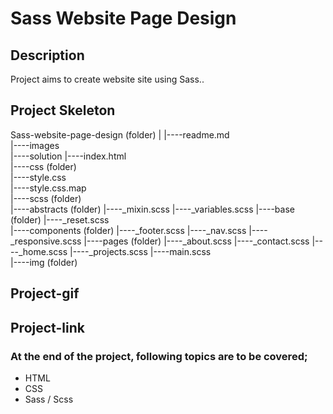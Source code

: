 # Sass Website Page Design
## Description
Project aims to create website site using Sass..
## Project Skeleton
Sass-website-page-design (folder)
|
|----readme.md                 
|----images             
|----solution
        |----index.html  
        |----css (folder)   
              |----style.css  
              |----style.css.map  
        |----scss (folder)   
              |----abstracts (folder) 
                    |----_mixin.scss 
                    |----_variables.scss 
              |----base (folder) 
                    |----_reset.scss               
              |----components (folder) 
                    |----_footer.scss 
                    |----_nav.scss 
                    |----_responsive.scss 
              |----pages (folder) 
                    |----_about.scss 
                    |----_contact.scss 
                    |----_home.scss 
                    |----_projects.scss 
              |----main.scss  
        |----img (folder)
## Project-gif
        
## Project-link
        
### At the end of the project, following topics are to be covered;
- HTML 
- CSS
- Sass / Scss
